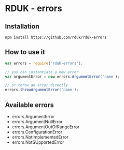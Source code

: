 # RDUK - errors

## Installation

```
npm install https://github.com/rduk/rduk-errors
```

## How to use it

```js
var errors = require('rduk-errors');

// you can instantiate a new error
var argumentError = new errors.ArgumentError('name');

// or throw an error directly
errors.throwArgumentError('name');

```

## Available errors
* errors.ArgumentError
* errors.ArgumentNullError
* errors.ArgumentOutOfRangeError
* errors.ConfigurationError
* errors.NotImplementedError
* errors.NotSUpportedError
